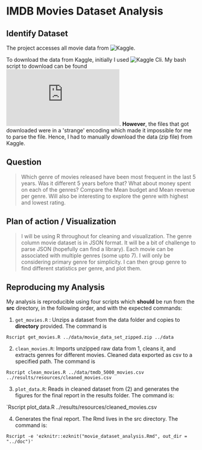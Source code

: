 
# IMDB Movies Dataset Analysis


## Identify Dataset

The project accesses all movie data from ![Kaggle](https://www.kaggle.com/tmdb/tmdb-movie-metadata/data).

To download the data from Kaggle, initially I used ![Kaggle Cli](https://github.com/floydwch/kaggle-cli). My bash script to download can be found ![here](https://github.com/sarora/movie_success_eval/blob/master/src/downloaddata.sh). **However**, the files that got downloaded were in a 'strange' encoding which made it impossible for me to parse the file. Hence, I had to manually download the data (zip file) from Kaggle.  

## Question

> Which genre of movies released have been most frequent in the last 5 years. Was it different 5 years before that? What about money spent on each of the genres? Compare the Mean budget and Mean revenue per genre. Will also be interesting to explore the genre with highest and lowest rating.

## Plan of action / Visualization

> I will be using R throughout for cleaning and visualization. The genre column movie dataset is in JSON format. It will be a bit of challenge to parse JSON (hopefully can find a library). Each movie can be associated with multiple genres (some upto 7). I will only be considering primary genre for simplicity. I can then group genre to find different statistics per genre, and plot them.


## Reproducing my Analysis

My analysis is reproducible using four scripts which **should** be run from the **src** directory, in the following order, and with the expected commands:

1. `get_movies.R` : Unzips a dataset from the data folder and copies to **directory** provided. The command is

  `Rscript get_movies.R ../data/movie_data_set_zipped.zip ../data`


2. `clean_movies.R`: Imports unzipped raw data from 1, cleans it, and extracts genres for different movies. Cleaned data exported as csv to a specified path. The command is

  `Rscript clean_movies.R ../data/tmdb_5000_movies.csv ../results/resources/cleaned_movies.csv`


3. `plot_data.R`: Reads in cleaned dataset from (2) and generates the figures for the final report in the results folder. The command is:

`Rscript plot_data.R ../results/resources/cleaned_movies.csv

4. Generates the final report. The Rmd lives in the src directory. The command is:

``Rscript -e 'ezknitr::ezknit("movie_dataset_analysis.Rmd", out_dir = "../doc")'``
